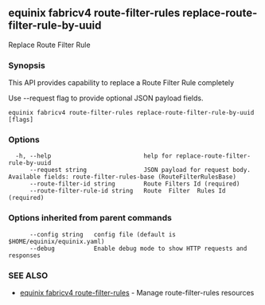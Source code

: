 ## equinix fabricv4 route-filter-rules replace-route-filter-rule-by-uuid

Replace Route Filter Rule

### Synopsis

This API provides capability to replace a Route Filter Rule completely

Use --request flag to provide optional JSON payload fields.

```
equinix fabricv4 route-filter-rules replace-route-filter-rule-by-uuid [flags]
```

### Options

```
  -h, --help                          help for replace-route-filter-rule-by-uuid
      --request string                JSON payload for request body. Available fields: route-filter-rules-base (RouteFilterRulesBase)
      --route-filter-id string        Route Filters Id (required)
      --route-filter-rule-id string   Route  Filter  Rules Id (required)
```

### Options inherited from parent commands

```
      --config string   config file (default is $HOME/equinix/equinix.yaml)
      --debug           Enable debug mode to show HTTP requests and responses
```

### SEE ALSO

* [equinix fabricv4 route-filter-rules](equinix_fabricv4_route-filter-rules.md)	 - Manage route-filter-rules resources

